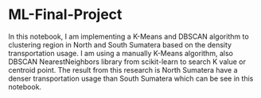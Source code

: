 # ML-Final-Project
In this notebook, I am implementing a K-Means and DBSCAN algorithm to clustering region in North and South Sumatera based on the density transportation usage. I am using a manually K-Means algorithm, also DBSCAN NearestNeighbors library from scikit-learn to search K value or centroid point. The result from this research is North Sumatera have a denser transportation usage than South Sumatera which can be see in this notebook.
